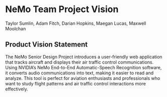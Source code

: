 # NeMo Team Project Vision
Taylor Sumlin, Adam Fitch, Darian Hopkins, Maegan Lucas, Maxwell Moolchan


## Product Vision Statement
The NeMo Senior Design Project introduces a user-friendly web application that tracks aircraft and displays their air traffic control communications. Using NVIDIA’s NeMo End-to-End Automatic-Speech Recognition software, it converts audio communications into text, making it easier to read and analyze. This tool is perfect for aviation enthusiasts and professionals who want to study flight patterns and air traffic control interactions more effectively.

